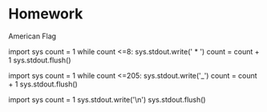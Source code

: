 # Homework
American Flag

import sys
count = 1
while count <=8:
  sys.stdout.write('  *  ')
  count = count + 1
sys.stdout.flush()

import sys
count = 1
while count <=205:
 sys.stdout.write('_')
 count = count + 1
sys.stdout.flush()

import sys
count = 1
sys.stdout.write('\n')
sys.stdout.flush()